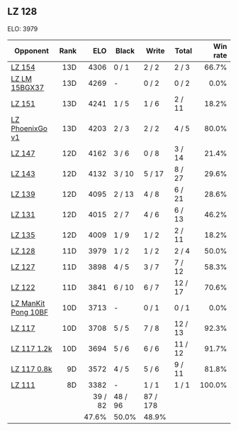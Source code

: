 ## LZ 128 ##

ELO: 3979

Opponent | Rank | ELO | Black | Write | Total | Win rate
---------|-----:|----:|-------|-------|-------|-------:
[LZ 154](LZ%20154.md) | 13D | 4306 | 0 / 1 | 2 / 2 | 2 / 3 | 66.7%
[LZ LM 15BGX37](LZ%20LM%2015BGX37.md) | 13D | 4269 | - | 0 / 2 | 0 / 2 | 0.0%
[LZ 151](LZ%20151.md) | 13D | 4241 | 1 / 5 | 1 / 6 | 2 / 11 | 18.2%
[LZ PhoenixGo v1](LZ%20PhoenixGo%20v1.md) | 13D | 4203 | 2 / 3 | 2 / 2 | 4 / 5 | 80.0%
[LZ 147](LZ%20147.md) | 12D | 4162 | 3 / 6 | 0 / 8 | 3 / 14 | 21.4%
[LZ 143](LZ%20143.md) | 12D | 4132 | 3 / 10 | 5 / 17 | 8 / 27 | 29.6%
[LZ 139](LZ%20139.md) | 12D | 4095 | 2 / 13 | 4 / 8 | 6 / 21 | 28.6%
[LZ 131](LZ%20131.md) | 12D | 4015 | 2 / 7 | 4 / 6 | 6 / 13 | 46.2%
[LZ 135](LZ%20135.md) | 12D | 4009 | 1 / 9 | 1 / 2 | 2 / 11 | 18.2%
[LZ 128](LZ%20128.md) | 11D | 3979 | 1 / 2 | 1 / 2 | 2 / 4 | 50.0%
[LZ 127](LZ%20127.md) | 11D | 3898 | 4 / 5 | 3 / 7 | 7 / 12 | 58.3%
[LZ 122](LZ%20122.md) | 11D | 3841 | 6 / 10 | 6 / 7 | 12 / 17 | 70.6%
[LZ ManKit Pong 10BF](LZ%20ManKit%20Pong%2010BF.md) | 10D | 3713 | - | 0 / 1 | 0 / 1 | 0.0%
[LZ 117](LZ%20117.md) | 10D | 3708 | 5 / 5 | 7 / 8 | 12 / 13 | 92.3%
[LZ 117 1.2k](LZ%20117%201.2k.md) | 10D | 3694 | 5 / 6 | 6 / 6 | 11 / 12 | 91.7%
[LZ 117 0.8k](LZ%20117%200.8k.md) | 9D | 3572 | 4 / 5 | 5 / 6 | 9 / 11 | 81.8%
[LZ 111](LZ%20111.md) | 8D | 3382 | - | 1 / 1 | 1 / 1 | 100.0%
 | | | 39 / 82 | 48 / 96 | 87 / 178 | 
 | | | 47.6% | 50.0% | 48.9% | 
